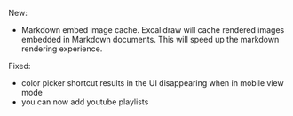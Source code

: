 New:
- Markdown embed image cache. Excalidraw will cache rendered images embedded in Markdown documents. This will speed up the markdown rendering experience.

Fixed:
- color picker shortcut results in the UI disappearing when in mobile view mode
- you can now add youtube playlists